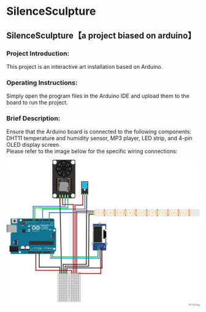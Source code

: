 # SilenceSculpture
## SilenceSculpture【a project biased on arduino】
### Project Introduction:<br /> 
This project is an interactive art installation based on Arduino.<br /> 

### Operating Instructions:<br />
Simply open the program files in the Arduino IDE and upload them to the board to run the project.

### Brief Description:<br /> 
Ensure that the Arduino board is connected to the following components: DHT11 temperature and humidity sensor, MP3 player, LED strip, and 4-pin OLED display screen. <br />
Please refer to the image below for the specific wiring connections:<br />

![Wiring Method](./电路图图片.png)











